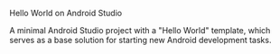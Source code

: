 Hello World on Android Studio

A minimal Android Studio project with a "Hello World" template, which serves as a base solution for starting new Android development tasks.



